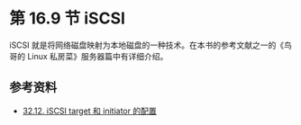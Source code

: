 # 第 16.9 节 iSCSI

iSCSI 就是将网络磁盘映射为本地磁盘的一种技术。在本书的参考文献之一的《鸟哥的 Linux 私房菜》服务器篇中有详细介绍。

## 参考资料

- [32.12. iSCSI target 和 initiator 的配置](https://handbook.bsdcn.org/di-32-zhang-wang-luo-fu-wu-qi/32.12.-iscsi-target-he-initiator-de-pei-zhi.html)
